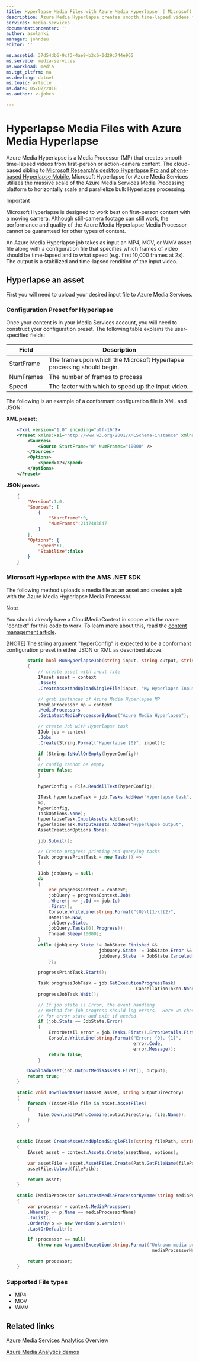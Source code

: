 ```yaml
---
title: Hyperlapse Media Files with Azure Media Hyperlapse  | Microsoft Docs
description: Azure Media Hyperlapse creates smooth time-lapsed videos from first-person or action-camera content. This topic shows how to use Media Indexer.
services: media-services
documentationcenter: ''
author: asolanki
manager: johndeu
editor: ''

ms.assetid: 37d54db6-9cf3-4ae9-b3c6-0d29c744e965
ms.service: media-services
ms.workload: media
ms.tgt_pltfrm: na
ms.devlang: dotnet
ms.topic: article
ms.date: 05/07/2018
ms.author: v-johch

---
```

# Hyperlapse Media Files with Azure Media Hyperlapse
Azure Media Hyperlapse is a Media Processor (MP) that creates smooth time-lapsed videos from first-person or action-camera content.  The cloud-based sibling to [Microsoft Research's desktop Hyperlapse Pro and phone-based Hyperlapse Mobile](http://aka.ms/hyperlapse), Microsoft Hyperlapse for Azure Media Services utilizes the massive scale of the Azure Media Services Media Processing platform to horizontally scale and parallelize bulk Hyperlapse processing.

> [!IMPORTANT]
> Microsoft Hyperlapse is designed to work best on first-person content with a moving camera.  Although still-camera footage can still work, the performance and quality of the Azure Media Hyperlapse Media Processor cannot be guaranteed for other types of content. 
> 
> 

An Azure Media Hyperlapse job takes as input an MP4, MOV, or WMV asset file along with a configuration file that specifies which frames of video should be time-lapsed and to what speed (e.g. first 10,000 frames at 2x).  The output is a stabilized and time-lapsed rendition of the input video.


## Hyperlapse an asset

First you will need to upload your desired input file to Azure Media Services. 

### <a id="configuration"></a>Configuration Preset for Hyperlapse
Once your content is in your Media Services account, you will need to construct your configuration preset.  The following table explains the user-specified fields:

| Field | Description |
| --- | --- |
| StartFrame |The frame upon which the Microsoft Hyperlapse processing should begin. |
| NumFrames |The number of frames to process |
| Speed |The factor with which to speed up the input video. |

The following is an example of a conformant configuration file in XML and JSON:

**XML preset:**
```xml
    <?xml version="1.0" encoding="utf-16"?>
    <Preset xmlns:xsi="http://www.w3.org/2001/XMLSchema-instance" xmlns:xsd="http://www.w3.org/2001/XMLSchema" Version="1.0" xmlns="http://www.windowsazure.com/media/encoding/Preset/2014/03">
        <Sources>
            <Source StartFrame="0" NumFrames="10000" />
        </Sources>
        <Options>
            <Speed>12</Speed>
        </Options>
    </Preset>
```

**JSON preset:**
```json
    {
        "Version":1.0,
        "Sources": [
            {
                "StartFrame":0,
                "NumFrames":2147483647
            }
        ],
        "Options": {
            "Speed":1,
            "Stabilize":false
        }
    }
```

### <a id="sample_code"></a> Microsoft Hyperlapse with the AMS .NET SDK
The following method uploads a media file as an asset and creates a job with the Azure Media Hyperlapse Media Processor.

> [!NOTE]
> You should already have a CloudMediaContext in scope with the name "context" for this code to work.  To learn more about this, read the [content management article](media-services-dotnet-get-started.md).
> 
> [!NOTE]
> The string argument "hyperConfig" is expected to be a conformant configuration preset in either JSON or XML as described above.
> 
> 

```csharp
        static bool RunHyperlapseJob(string input, string output, string hyperConfig)
        {
            // create asset with input file
            IAsset asset = context
            .Assets
            .CreateAssetAndUploadSingleFile(input, "My Hyperlapse Input", AssetCreationOptions.None);

            // grab instances of Azure Media Hyperlapse MP
            IMediaProcessor mp = context
            .MediaProcessors
            .GetLatestMediaProcessorByName("Azure Media Hyperlapse");

            // create Job with Hyperlapse task
            IJob job = context
            .Jobs
            .Create(String.Format("Hyperlapse {0}", input));

            if (String.IsNullOrEmpty(hyperConfig))
            {
            // config cannot be empty
            return false;
            }

            hyperConfig = File.ReadAllText(hyperConfig);

            ITask hyperlapseTask = job.Tasks.AddNew("Hyperlapse task",
            mp,
            hyperConfig,
            TaskOptions.None);
            hyperlapseTask.InputAssets.Add(asset);
            hyperlapseTask.OutputAssets.AddNew("Hyperlapse output",
            AssetCreationOptions.None);

            job.Submit();

            // Create progress printing and querying tasks
            Task progressPrintTask = new Task(() =>
            {

            IJob jobQuery = null;
            do
            {
                var progressContext = context;
                jobQuery = progressContext.Jobs
                .Where(j => j.Id == job.Id)
                .First();
                Console.WriteLine(string.Format("{0}\t{1}\t{2}",
                DateTime.Now,
                jobQuery.State,
                jobQuery.Tasks[0].Progress));
                Thread.Sleep(10000);
            }
            while (jobQuery.State != JobState.Finished &&
                                   jobQuery.State != JobState.Error &&
                                   jobQuery.State != JobState.Canceled);
                });
                
            progressPrintTask.Start();

            Task progressJobTask = job.GetExecutionProgressTask(
                                                 CancellationToken.None);
            progressJobTask.Wait();

            // If job state is Error, the event handling
            // method for job progress should log errors.  Here we check
            // for error state and exit if needed.
            if (job.State == JobState.Error)
            {
                ErrorDetail error = job.Tasks.First().ErrorDetails.First();
                Console.WriteLine(string.Format("Error: {0}. {1}",
                                                error.Code,
                                                error.Message));  
                return false;                  
            }

        DownloadAsset(job.OutputMediaAssets.First(), output);
        return true;
    }

    static void DownloadAsset(IAsset asset, string outputDirectory)
    {
        foreach (IAssetFile file in asset.AssetFiles)
        {
            file.Download(Path.Combine(outputDirectory, file.Name));
        }
    }


    static IAsset CreateAssetAndUploadSingleFile(string filePath, string assetName, AssetCreationOptions options)
    {
        IAsset asset = context.Assets.Create(assetName, options);

        var assetFile = asset.AssetFiles.Create(Path.GetFileName(filePath));
        assetFile.Upload(filePath);

        return asset;
    }

    static IMediaProcessor GetLatestMediaProcessorByName(string mediaProcessorName)
    {
        var processor = context.MediaProcessors
        .Where(p => p.Name == mediaProcessorName)
        .ToList()
        .OrderBy(p => new Version(p.Version))
        .LastOrDefault();

        if (processor == null)
            throw new ArgumentException(string.Format("Unknown media processor",
                                                       mediaProcessorName));

        return processor;
    }
```

### <a id="file_types"></a>Supported File types
* MP4
* MOV
* WMV

## Related links
[Azure Media Services Analytics Overview](media-services-analytics-overview.md)

[Azure Media Analytics demos](http://azuremedialabs.azurewebsites.net/demos/Analytics.html)